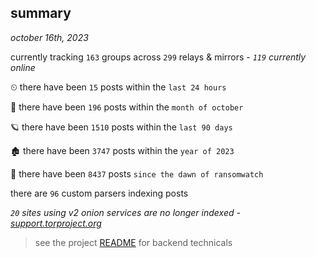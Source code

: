 
## summary
_october 16th, 2023_

currently tracking `163` groups across `299` relays & mirrors - _`119` currently online_

⏲ there have been `15` posts within the `last 24 hours`

🦈 there have been `196` posts within the `month of october`

🪐 there have been `1510` posts within the `last 90 days`

🏚 there have been `3747` posts within the `year of 2023`

🦕 there have been `8437` posts `since the dawn of ransomwatch`

there are `96` custom parsers indexing posts

_`20` sites using v2 onion services are no longer indexed - [support.torproject.org](https://support.torproject.org/onionservices/v2-deprecation/)_

> see the project [README](https://github.com/joshhighet/ransomwatch#ransomwatch--) for backend technicals
